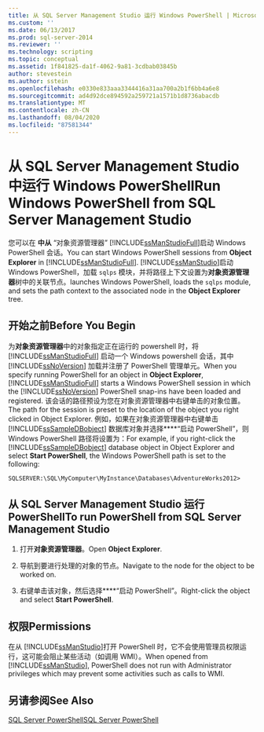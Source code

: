 ```yaml
---
title: 从 SQL Server Management Studio 运行 Windows PowerShell | Microsoft Docs
ms.custom: ''
ms.date: 06/13/2017
ms.prod: sql-server-2014
ms.reviewer: ''
ms.technology: scripting
ms.topic: conceptual
ms.assetid: 1f841825-da1f-4062-9a81-3cdbab03845b
author: stevestein
ms.author: sstein
ms.openlocfilehash: e0330e833aaa3344416a31aa700a2b1f6bb4a6e8
ms.sourcegitcommit: ad4d92dce894592a259721a1571b1d8736abacdb
ms.translationtype: MT
ms.contentlocale: zh-CN
ms.lasthandoff: 08/04/2020
ms.locfileid: "87581344"
---
```

# <a name="run-windows-powershell-from-sql-server-management-studio"></a><span data-ttu-id="0f9c0-102">从 SQL Server Management Studio 中运行 Windows PowerShell</span><span class="sxs-lookup"><span data-stu-id="0f9c0-102">Run Windows PowerShell from SQL Server Management Studio</span></span>
  <span data-ttu-id="0f9c0-103">您可以在 **中从** “对象资源管理器” [!INCLUDE[ssManStudioFull](../includes/ssmanstudiofull-md.md)]启动 Windows PowerShell 会话。</span><span class="sxs-lookup"><span data-stu-id="0f9c0-103">You can start Windows PowerShell sessions from **Object Explorer** in [!INCLUDE[ssManStudioFull](../includes/ssmanstudiofull-md.md)].</span></span> [!INCLUDE[ssManStudio](../includes/ssmanstudio-md.md)]<span data-ttu-id="0f9c0-104">启动 Windows PowerShell，加载 `sqlps` 模块，并将路径上下文设置为**对象资源管理器**树中的关联节点。</span><span class="sxs-lookup"><span data-stu-id="0f9c0-104">launches Windows PowerShell, loads the `sqlps` module, and sets the path context to the associated node in the **Object Explorer** tree.</span></span>  
  
## <a name="before-you-begin"></a><span data-ttu-id="0f9c0-105">开始之前</span><span class="sxs-lookup"><span data-stu-id="0f9c0-105">Before You Begin</span></span>  
 <span data-ttu-id="0f9c0-106">为**对象资源管理器**中的对象指定正在运行的 powershell 时，将 [!INCLUDE[ssManStudioFull](../includes/ssmanstudiofull-md.md)] 启动一个 Windows powershell 会话，其中 [!INCLUDE[ssNoVersion](../includes/ssnoversion-md.md)] 加载并注册了 PowerShell 管理单元。</span><span class="sxs-lookup"><span data-stu-id="0f9c0-106">When you specify running PowerShell for an object in **Object Explorer**, [!INCLUDE[ssManStudioFull](../includes/ssmanstudiofull-md.md)] starts a Windows PowerShell session in which the [!INCLUDE[ssNoVersion](../includes/ssnoversion-md.md)] PowerShell snap-ins have been loaded and registered.</span></span> <span data-ttu-id="0f9c0-107">该会话的路径预设为您在对象资源管理器中右键单击的对象位置。</span><span class="sxs-lookup"><span data-stu-id="0f9c0-107">The path for the session is preset to the location of the object you right clicked in Object Explorer.</span></span> <span data-ttu-id="0f9c0-108">例如，如果在对象资源管理器中右键单击[!INCLUDE[ssSampleDBobject](../includes/sssampledbobject-md.md)] 数据库对象并选择\*\*\*\*“启动 PowerShell”，则 Windows PowerShell 路径将设置为：</span><span class="sxs-lookup"><span data-stu-id="0f9c0-108">For example, if you right-click the [!INCLUDE[ssSampleDBobject](../includes/sssampledbobject-md.md)] database object in Object Explorer and select **Start PowerShell**, the Windows PowerShell path is set to the following:</span></span>  
  
```
SQLSERVER:\SQL\MyComputer\MyInstance\Databases\AdventureWorks2012>  
```  
  
## <a name="to-run-powershell-from-sql-server-management-studio"></a><span data-ttu-id="0f9c0-109">从 SQL Server Management Studio 运行 PowerShell</span><span class="sxs-lookup"><span data-stu-id="0f9c0-109">To run PowerShell from SQL Server Management Studio</span></span> 
  
1.  <span data-ttu-id="0f9c0-110">打开**对象资源管理器**。</span><span class="sxs-lookup"><span data-stu-id="0f9c0-110">Open **Object Explorer**.</span></span>  
  
2.  <span data-ttu-id="0f9c0-111">导航到要进行处理的对象的节点。</span><span class="sxs-lookup"><span data-stu-id="0f9c0-111">Navigate to the node for the object to be worked on.</span></span>  
  
3.  <span data-ttu-id="0f9c0-112">右键单击该对象，然后选择\*\*\*\*“启动 PowerShell”。</span><span class="sxs-lookup"><span data-stu-id="0f9c0-112">Right-click the object and select **Start PowerShell**.</span></span>  
  
## <a name="permissions"></a><span data-ttu-id="0f9c0-113">权限</span><span class="sxs-lookup"><span data-stu-id="0f9c0-113">Permissions</span></span>  
 <span data-ttu-id="0f9c0-114">在从 [!INCLUDE[ssManStudio](../includes/ssmanstudio-md.md)]打开 PowerShell 时，它不会使用管理员权限运行，这可能会阻止某些活动（如调用 WMI）。</span><span class="sxs-lookup"><span data-stu-id="0f9c0-114">When opened from [!INCLUDE[ssManStudio](../includes/ssmanstudio-md.md)], PowerShell does not run with Administrator privileges which may prevent some activities such as calls to WMI.</span></span>  
  
## <a name="see-also"></a><span data-ttu-id="0f9c0-115">另请参阅</span><span class="sxs-lookup"><span data-stu-id="0f9c0-115">See Also</span></span>  
 [<span data-ttu-id="0f9c0-116">SQL Server PowerShell</span><span class="sxs-lookup"><span data-stu-id="0f9c0-116">SQL Server PowerShell</span></span>](sql-server-powershell.md)  
